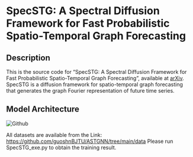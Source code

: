# SpecSTG: A Spectral Diffusion Framework for Fast Probabilistic Spatio-Temporal Graph Forecasting

## Description
This is the source code for “SpecSTG: A Spectral Diffusion Framework for Fast Probabilistic Spatio-Temporal Graph Forecasting”, available at [arXiv](https://arxiv.org/abs/2401.08119). SpecSTG is a diffusion framework for spatio-temporal graph forecasting that generates the graph Fourier representation of future time series. 

## Model Architecture

![Github](https://github.com/user-attachments/assets/bcf3a2fe-2e93-400b-b54f-5d38ccd4fa23)

All datasets are available from the Link: https://github.com/guoshnBJTU/ASTGNN/tree/main/data 
Please run SpecSTG_exe.py to obtain the training result. 
